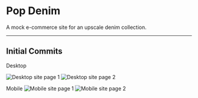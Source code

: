 # Pop Denim #

A mock e-commerce site for an upscale denim collection.

---

## Initial Commits ##

Desktop

![Desktop site page 1]("/Users/cameron/Pictures/Screenshots/pd-desktop-11-6.png")
![Desktop site page 2]("/Users/cameron/Pictures/Screenshots/pd-desktop-11-6-2.png")

Mobile
![Mobile site page 1]("/Users/cameron/Pictures/Screenshots/pd-mobile-11-6.png")
![Mobile site page 2]("/Users/cameron/Pictures/Screenshots/pd-mobile-11-6-2.png")